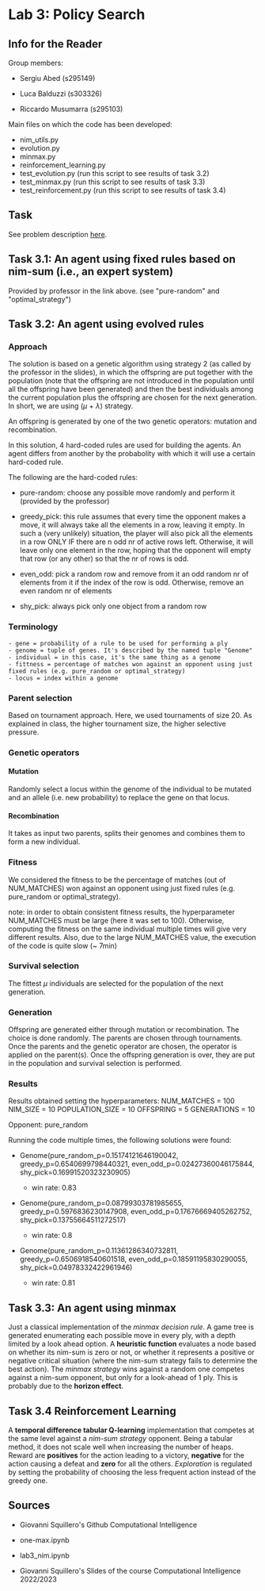 # Lab 3: Policy Search

## Info for the Reader

Group members:

- Sergiu Abed (s295149)

- Luca Balduzzi (s303326)

- Riccardo Musumarra (s295103)

Main files on which the code has been developed:

- nim_utils.py
- evolution.py
- minmax.py
- reinforcement_learning.py
- test_evolution.py (run this script to see results of task 3.2)
- test_minmax.py (run this script to see results of task 3.3)
- test_reinforcement.py (run this script to see results of task 3.4)

## Task

See problem description [here](https://github.com/squillero/computational-intelligence/blob/master/2022-23/lab3_nim.ipynb).

## Task 3.1: An agent using fixed rules based on nim-sum (i.e., an expert system)

Provided by professor in the link above. (see "pure-random" and "optimal_strategy")

## Task 3.2: An agent using evolved rules

### Approach

The solution is based on a genetic algorithm using strategy 2 (as called by the professor in the slides), in which the offspring are put together with the population (note that the offspring are not introduced in the population until all the offspring have been generated) and then the best individuals among the current population plus the offspring are chosen for the next generation. In short, we are using ($\mu$ + $\lambda$) strategy.

An offspring is generated by one of the two genetic operators: mutation and recombination.

In this solution, 4 hard-coded rules are used for building the agents. An agent differs from another by the probabolity with which it will use a certain hard-coded rule.

The following are the hard-coded rules:

- pure-random: choose any possible move randomly and perform it (provided by the professor)

- greedy_pick: this rule assumes that every time the opponent makes a move, it will always take all the elements in a row, leaving it empty. In such a (very unlikely) situation, the player will also pick all the elements in a row ONLY IF there are n odd nr of active rows left. Otherwise, it will leave only one element in the row, hoping that the opponent will empty that row (or any other) so that the nr of rows is odd.

- even_odd: pick a random row and remove from it an odd random nr of elements from it if the index of the row is odd. Otherwise, remove an even random nr of elements

- shy_pick: always pick only one object from a random row

### Terminology

    - gene = probability of a rule to be used for performing a ply
    - genome = tuple of genes. It's described by the named tuple "Genome"
    - individual = in this case, it's the same thing as a genome
    - fittness = percentage of matches won against an opponent using just fixed rules (e.g. pure_random or optimal_strategy)
    - locus = index within a genome

### Parent selection

Based on tournament approach. Here, we used tournaments of size 20. As explained in class, the higher tournament size, the higher selective pressure.

### Genetic operators

#### Mutation

Randomly select a locus within the genome of the individual to be mutated and an allele (i.e. new probability) to replace the gene on that locus.

#### Recombination

It takes as input two parents, splits their genomes and combines them to form a new individual.

### Fitness

We considered the fitness to be the percentage of matches (out of NUM_MATCHES) won against an opponent using just fixed rules (e.g. pure_random or optimal_strategy).

note: in order to obtain consistent fitness results, the hyperparameter NUM_MATCHES must be large (here it was set to 100). Otherwise, computing the fitness on the same individual multiple times will give very different results. Also, due to the large NUM_MATCHES value, the execution of the code is quite slow (~ 7min)

### Survival selection

The fittest $\mu$ individuals are selected for the population of the next generation.

### Generation

Offspring are generated either through mutation or recombination. The choice is done randomly. The parents are chosen through tournaments.
Once the parents and the genetic operator are chosen, the operator is applied on the parent(s).
Once the offspring generation is over, they are put in the population and survival selection is performed.

### Results

Results obtained setting the hyperparameters:
NUM_MATCHES = 100
NIM_SIZE = 10
POPULATION_SIZE = 10
OFFSPRING = 5
GENERATIONS = 10

Opponent: pure_random

Running the code multiple times, the following solutions were found:

- Genome(pure_random_p=0.15174121646190042, greedy_p=0.6540699798440321, even_odd_p=0.02427360046175844, shy_pick=0.16991520323230905)
  - win rate: 0.83

- Genome(pure_random_p=0.08799303781985655, greedy_p=0.5976836230147908, even_odd_p=0.17676669405262752, shy_pick=0.13755664511272517)
  - win rate: 0.8

- Genome(pure_random_p=0.11361286340732811, greedy_p=0.6506918540601518, even_odd_p=0.18591195830290055, shy_pick=0.04978332422961946)
  - win rate: 0.81

## Task 3.3: An agent using minmax

Just a classical implementation of the *minmax decision rule*. A game tree is generated enumerating each possible move in every ply, with a depth limited by a look ahead option. A **heuristic function** evaluates a node based on whether its nim-sum is zero or not, or whether it represents a positive or negative critical situation (where the nim-sum strategy fails to determine the best action). The *minmax strategy* wins against a random one competes against a nim-sum opponent, but only for a look-ahead of 1 ply. This is probably due to the **horizon effect**.

## Task 3.4 Reinforcement Learning

A **temporal difference tabular Q-learning** implementation that competes at the same level against a *nim-sum strategy* opponent. Being a tabular method, it does not scale well when increasing the number of heaps. Reward are **positives** for the action leading to a victory, **negative** for the action causing a defeat and **zero** for all the others. *Exploration* is regulated by setting the probability of choosing the less frequent action instead of the greedy one.

## Sources

- Giovanni Squillero's Github Computational Intelligence

- one-max.ipynb

- lab3_nim.ipynb

- Giovanni Squillero's Slides of the course Computational Intelligence 2022/2023
